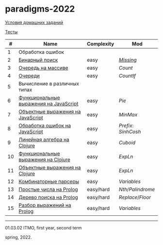 # paradigms-2022 
 
[Условия домашних заданий](https://www.kgeorgiy.info/courses/paradigms/homeworks.html)

[Тесты](https://github.com/maladetska/paradigms-2022/tree/master/tests)


#|Name|Сomplexity|Mod
---|---|---|---
1|Обработка ошибок||
2|[Бинарный поиск](https://github.com/maladetska/paradigms-2022/blob/master/java-solutions/search/BinarySearch.java)|easy|*[Missing](https://github.com/maladetska/paradigms-2022/blob/master/java-solutions/search/BinarySearchMissing.java)*
3|[Очередь на массиве](https://github.com/maladetska/paradigms-2022/tree/master/java-solutions/queue)|easy|*Count*
4|[Очереди](https://github.com/maladetska/paradigms-2022/tree/master/java-solutions/queue)|easy|*CountIf*
5|Вычисление в различных типах||
6|[Функциональные выражения на JavaScript](https://github.com/maladetska/paradigms-2022/blob/master/javascript-solutions/functionalExpression.js)|easy|*Pie*
7|[Объектные выражения на JavaScript](https://github.com/maladetska/paradigms-2022/blob/master/javascript-solutions/objectExpression.js)|easy|*MinMax*
8|[Обработка ошибок на JavaScript](https://github.com/maladetska/paradigms-2022/blob/master/javascript-solutions/objectExpression.js)|easy|*Prefix*: *SinhCosh*
9|[Линейная алгебра на Clojure](https://github.com/maladetska/paradigms-2022/blob/master/clojure-solutions/linear.clj)|easy|*Cuboid*
10|[Функциональные выражения на Clojure](https://github.com/maladetska/paradigms-2022/blob/master/clojure-solutions/functional.clj)|easy|*ExpLn*
11|[Объектные выражения на Clojure](https://github.com/maladetska/paradigms-2022/blob/master/clojure-solutions/object.clj)|easy|*ExpLn*
12|[Комбинаторные парсеры](https://github.com/maladetska/paradigms-2022/blob/master/clojure-solutions/comb-parser.clj)|easy|*Variables*
13|[Простые числа на Prolog](https://github.com/maladetska/paradigms-2022/blob/master/prolog-solutions/primes.pl)|easy/hard|*Nth*/*Palindrome*
14|[Дерево поиска на Prolog](https://github.com/maladetska/paradigms-2022/blob/master/prolog-solutions/tree-map.pl)|easy/hard|*Replace*/*Floor*
15|[Разбор выражений на Prolog](https://github.com/maladetska/paradigms-2022/blob/master/prolog-solutions/expression.pl)|easy/hard|*Variables*

------
01.03.02 ITMO, first year, second term

spring, 2022.
